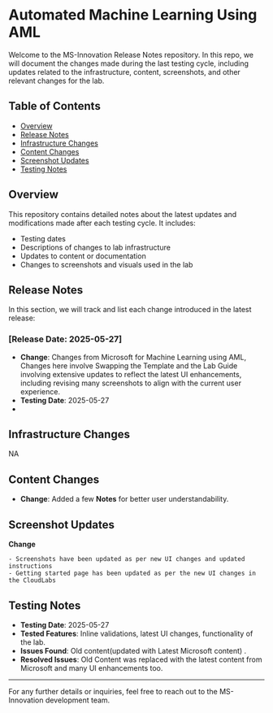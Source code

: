
# Automated Machine Learning Using AML

Welcome to the MS-Innovation Release Notes repository. In this repo, we will document the changes made during the last testing cycle, including updates related to the infrastructure, content, screenshots, and other relevant changes for the lab.

## Table of Contents

- [Overview](#overview)
- [Release Notes](#release-notes)
- [Infrastructure Changes](#infrastructure-changes)
- [Content Changes](#content-changes)
- [Screenshot Updates](#screenshot-updates)
- [Testing Notes](#testing-notes)

## Overview

This repository contains detailed notes about the latest updates and modifications made after each testing cycle. It includes:

- Testing dates
- Descriptions of changes to lab infrastructure
- Updates to content or documentation
- Changes to screenshots and visuals used in the lab

## Release Notes

In this section, we will track and list each change introduced in the latest release:

### [Release Date: 2025-05-27]

- **Change**: Changes from Microsoft for Machine Learning using AML, Changes here involve Swapping the Template and the Lab Guide involving extensive updates to reflect the latest UI enhancements, including revising many screenshots to align with the current user experience.
- **Testing Date**: 2025-05-27
- 

## Infrastructure Changes

NA



## Content Changes

- **Change**: Added a few **Notes** for better user understandability.



## Screenshot Updates

**Change**

    - Screenshots have been updated as per new UI changes and updated instructions
    - Getting started page has been updated as per the new UI changes in the CloudLabs

## Testing Notes

- **Testing Date**: 2025-05-27
- **Tested Features**: Inline validations, latest UI changes, functionality of the lab.
- **Issues Found**: Old content(updated with Latest Microsoft content) .
- **Resolved Issues**: Old Content was replaced with the latest content from Microsoft and many UI enhancements too.

---

For any further details or inquiries, feel free to reach out to the MS-Innovation development team.
